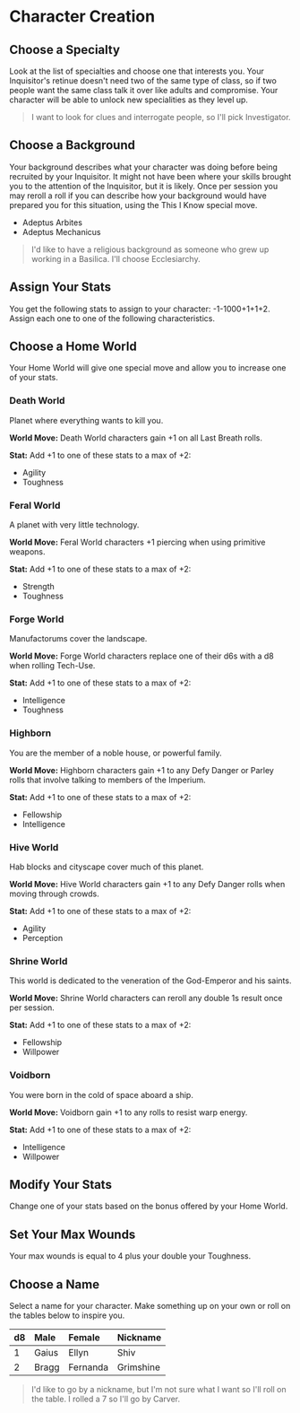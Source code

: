 # Character Creation

## Choose a Specialty

Look at the list of specialties and choose one that interests you. Your Inquisitor's retinue doesn't need two of the same type of class, so if two people want the same class talk it over like adults and compromise. Your character will be able to unlock new specialities as they level up.

> I want to look for clues and interrogate people, so I'll pick Investigator.

## Choose a Background

Your background describes what your character was doing before being recruited by your Inquisitor. It might not have been where your skills brought you to the attention of the Inquisitor, but it is likely. Once per session you may reroll a roll if you can describe how your background would have prepared you for this situation, using the This I Know special move.

*   Adeptus Arbites
*   Adeptus Mechanicus

> I'd like to have a religious background as someone who grew up working in a Basilica. I'll choose Ecclesiarchy.

## Assign Your Stats

You get the following stats to assign to your character: -1-1000+1+1+2\. Assign each one to one of the following characteristics.

## Choose a Home World

Your Home World will give one special move and allow you to increase one of your stats.

### Death World

Planet where everything wants to kill you.

**World Move:** Death World characters gain +1 on all Last Breath rolls.

**Stat:** Add +1 to one of these stats to a max of +2:

*   Agility
*   Toughness

### Feral World

A planet with very little technology.

**World Move:** Feral World characters +1 piercing when using primitive weapons.

**Stat:** Add +1 to one of these stats to a max of +2:

*   Strength
*   Toughness

### Forge World

Manufactorums cover the landscape.

**World Move:** Forge World characters replace one of their d6s with a d8 when rolling Tech-Use.

**Stat:** Add +1 to one of these stats to a max of +2:

*   Intelligence
*   Toughness

### Highborn

You are the member of a noble house, or powerful family.

**World Move:** Highborn characters gain +1 to any Defy Danger or Parley rolls that involve talking to members of the Imperium.

**Stat:** Add +1 to one of these stats to a max of +2:

*   Fellowship
*   Intelligence

### Hive World

Hab blocks and cityscape cover much of this planet.

**World Move:** Hive World characters gain +1 to any Defy Danger rolls when moving through crowds.

**Stat:** Add +1 to one of these stats to a max of +2:

*   Agility
*   Perception

### Shrine World

This world is dedicated to the veneration of the God-Emperor and his saints.

**World Move:** Shrine World characters can reroll any double 1s result once per session.

**Stat:** Add +1 to one of these stats to a max of +2:

*   Fellowship
*   Willpower

### Voidborn

You were born in the cold of space aboard a ship.

**World Move:** Voidborn gain +1 to any rolls to resist warp energy.

**Stat:** Add +1 to one of these stats to a max of +2:

*   Intelligence
*   Willpower

## Modify Your Stats

Change one of your stats based on the bonus offered by your Home World.

## Set Your Max Wounds

Your max wounds is equal to 4 plus your double your Toughness.

## Choose a Name

Select a name for your character. Make something up on your own or roll on the tables below to inspire you.

<table class="table table-striped">

<thead>

<tr>

<th align="left">d8</th>

<th align="left">Male</th>

<th align="left">Female</th>

<th align="left">Nickname</th>

</tr>

</thead>

<tbody>

<tr>

<td>1</td>

<td>Gaius</td>

<td>Ellyn</td>

<td>Shiv</td>

</tr>

<tr>

<td>2</td>

<td>Bragg</td>

<td>Fernanda</td>

<td>Grimshine</td>

</tr>

</tbody>

</table>

> I'd like to go by a nickname, but I'm not sure what I want so I'll roll on the table. I rolled a 7 so I'll go by Carver.